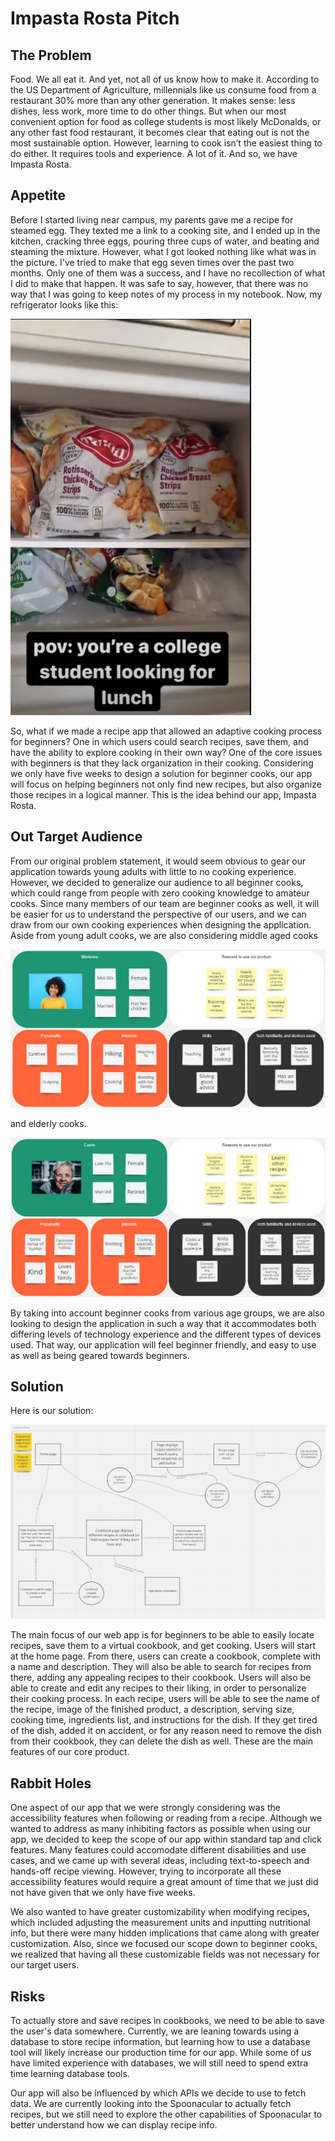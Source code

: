# Impasta Rosta Pitch

## The Problem

Food. We all eat it. And yet, not all of us know how to make it. According to the US Department of Agriculture, millennials like us consume food from a restaurant 30% more than any other generation. It makes sense: less dishes, less work, more time to do other things. But when our most convenient option for food as college students is most likely McDonalds, or any other fast food restaurant, it becomes clear that eating out is not the most sustainable option. However, learning to cook isn’t the easiest thing to do either. It requires tools and experience. A lot of it. And so, we have Impasta Rosta.

## Appetite

Before I started living near campus, my parents gave me a recipe for steamed egg. They texted me a link to a cooking site, and I ended up in the kitchen, cracking three eggs, pouring three cups of water, and beating and steaming the mixture. However, what I got looked nothing like what was in the picture. I've tried to make that egg seven times over the past two months. Only one of them was a success, and I have no recollection of what I did to make that happen. It was safe to say, however, that there was no way that I was going to keep notes of my process in my notebook. Now, my refrigerator looks like this:

![A whole lot of chicken](frozenfood.PNG)

So, what if we made a recipe app that allowed an adaptive cooking process for beginners? One in which users could search recipes, save them, and have the ability to explore cooking in their own way? One of the core issues with beginners is that they lack organization in their cooking. Considering we only have five weeks to design a solution for beginner cooks, our app will focus on helping beginners not only find new recipes, but also organize those recipes in a logical manner. This is the idea behind our app, Impasta Rosta.

## Out Target Audience

From our original problem statement, it would seem obvious to gear our application towards young adults with little to no cooking experience. However, we decided to generalize our audience to all beginner cooks, which could range from people with zero cooking knowledge to amateur cooks. Since many members of our team are beginner cooks as well, it will be easier for us to understand the perspective of our users, and we can draw from our own cooking experiences when designing the application. Aside from young adult cooks, we are also considering middle aged cooks

![Marienne persona](./marienne_persona.png)

and elderly cooks.

![Carrie persona](./carrie_persona.png)

By taking into account beginner cooks from various age groups, we are also looking to design the application in such a way that it accommodates both differing levels of technology experience and the different types of devices used. That way, our application will feel beginner friendly, and easy to use as well as being geared towards beginners.

## Solution

Here is our solution:

![control flow diagram](control-flow.PNG)

The main focus of our web app is for beginners to be able to easily locate recipes, save them to a virtual cookbook, and get cooking. Users will start at the home page. From there, users can create a cookbook, complete with a name and description. They will also be able to search for recipes from there, adding any appealing recipes to their cookbook. Users will also be able to create and edit any recipes to their liking, in order to personalize their cooking process. In each recipe, users will be able to see the name of the recipe, image of the finished product, a description, serving size, cooking time, ingredients list, and instructions for the dish. If they get tired of the dish, added it on accident, or for any reason need to remove the dish from their cookbook, they can delete the dish as well. These are the main features of our core product.

## Rabbit Holes

One aspect of our app that we were strongly considering was the accessibility features when following or reading from a recipe. Although we wanted to address as many inhibiting factors as possible when using our app, we decided to keep the scope of our app within standard tap and click features. Many features could accomodate different disabilities and use cases, and we came up with several ideas, including text-to-speech and hands-off recipe viewing. However, trying to incorporate all these accessibility features would require a great amount of time that we just did not have given that we only have five weeks. 

We also wanted to have greater customizability when modifying recipes, which included adjusting the measurement units and inputting nutritional info, but there were many hidden implications that came along with greater customization. Also, since we focused our scope down to beginner cooks, we realized that having all these customizable fields was not necessary for our target users.

## Risks

To actually store and save recipes in cookbooks, we need to be able to save the user's data somewhere. Currently, we are leaning towards using a database to store recipe information, but learning how to use a database tool will likely increase our production time for our app. While some of us have limited experience with databases, we will still need to spend extra time learning database tools.

Our app will also be influenced by which APIs we decide to use to fetch data. We are currently looking into the Spoonacular to actually fetch recipes, but we still need to explore the other capabilities of Spoonacular to better understand how we can display recipe info.
